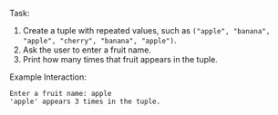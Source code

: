 Task:  
1. Create a tuple with repeated values, such as `("apple", "banana", "apple", "cherry", "banana", "apple")`.  
2. Ask the user to enter a fruit name.  
3. Print how many times that fruit appears in the tuple.  

Example Interaction:
```
Enter a fruit name: apple
'apple' appears 3 times in the tuple.
```
